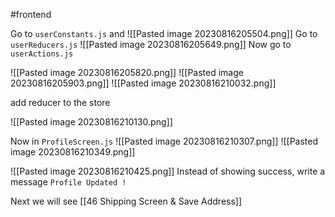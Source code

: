 #frontend 

Go to `userConstants.js` and
![[Pasted image 20230816205504.png]]
Go to `userReducers.js` 
![[Pasted image 20230816205649.png]]
Now go to `userActions.js` 

![[Pasted image 20230816205820.png]]
![[Pasted image 20230816205903.png]]
![[Pasted image 20230816210032.png]]

add reducer to the store

![[Pasted image 20230816210130.png]]

Now in `ProfileScreen.js`
![[Pasted image 20230816210307.png]]
![[Pasted image 20230816210349.png]]

![[Pasted image 20230816210425.png]]
Instead of showing success, write a message `Profile Updated !`


Next we will see [[46 Shipping Screen & Save Address]]